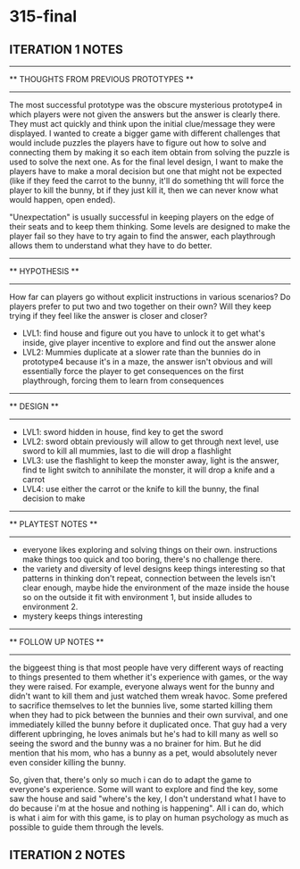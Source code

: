 # 315-final

## ITERATION 1 NOTES

*********************************************
**    THOUGHTS FROM PREVIOUS PROTOTYPES    **
*********************************************
The most successful prototype was the obscure mysterious prototype4 in which players were not given the answers but the answer is clearly there. They must act quickly and think upon the initial clue/message they were displayed. I wanted to create a bigger game with different challenges that would include puzzles the players have to figure out how to solve and connecting them by making it so each item obtain from solving the puzzle is used to solve the next one. As for the final level design, I want to make the players have to make a moral decision but one that might not be expected (like if they feed the carrot to the bunny, it'll do something tht will force the player to kill the bunny, bt if they just kill it, then we can never know what would happen, open ended).

"Unexpectation" is usually successful in keeping players on the edge of their seats and to keep them thinking. Some levels are designed to make the player fail so they have to try again to find the answer, each playthrough allows them to understand what they have to do better.



**********************
**    HYPOTHESIS    **
**********************
How far can players go without explicit instructions in various scenarios? Do players prefer to put two and two together on their own? Will they keep trying if they feel like the answer is closer and closer?

- LVL1: find house and figure out you have to unlock it to get what's inside, give player incentive to explore and find out the answer alone
- LVL2: Mummies duplicate at a slower rate than the bunnies do in prototype4 because it's in a maze, the answer isn't obvious and will essentially force the player to get consequences on the first playthrough, forcing them to learn from consequences 



**********************
**      DESIGN      **
**********************
- LVL1: sword hidden in house, find key to get the sword
- LVL2: sword obtain previously will allow to get through next level, use sword to kill all mummies, last to die will drop a flashlight
- LVL3: use the flashlight to keep the monster away, light is the answer, find te light switch to annihilate the monster, it will drop a knife and a carrot
- LVL4: use either the carrot or the knife to kill the bunny, the final decision to make



**********************
**  PLAYTEST NOTES  **
**********************
- everyone likes exploring and solving things on their own. instructions make things too quick and too boring, there's no challenge there. 
- the variety and diversity of level designs keep things interesting so that patterns in thinking don't repeat, connection between the levels isn't clear enough, maybe hide the environment of the maze inside the house so on the outside it fit with environment 1, but inside alludes to environment 2.
- mystery keeps things interesting 



***************************
**    FOLLOW UP NOTES    **
***************************
the biggeest thing is that most people have very different ways of reacting to things presented to them whether it's experience with games, or the way they were raised. For example, everyone always went for the bunny and didn't want to kill them and just watched them wreak havoc. Some prefered to sacrifice themselves to let the bunnies live, some started killing them when they had to pick between the bunnies and their own survival, and one immediately killed the bunny before it duplicated once. That guy had a very different upbringing, he loves animals but he's had to kill many as well so seeing the sword and the bunny was a no brainer for him. But he did mention that his mom, who has a bunny as a pet, would absolutely never even consider killing the bunny.

So, given that, there's only so much i can do to adapt the game to everyone's experience. Some will want to explore and find the key, some saw the house and said "where's the key, I don't understand what I have to do because i'm at the hosue and nothing is happening". All i can do, which is what i aim for with this game, is to play on human psychology as much as possible to guide them through the levels.


## ITERATION 2 NOTES